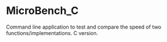 # MicroBench_C
Command line application to test and compare the speed of two functions/implementations. C version.
